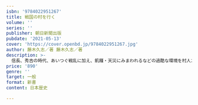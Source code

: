```yaml
---
isbn: '9784022951267'
title: 戦国の村を行く
volume: ''
series: ''
publisher: 朝日新聞出版
pubdate: '2021-05-13'
cover: 'https://cover.openbd.jp/9784022951267.jpg'
author: 藤木久志／著 藤木久志／著
description: >-
  信長、秀吉の時代、あいつぐ戦乱に加え、飢饉・天災にみまわれるなどの過酷な環境を村人たちはどう生き抜いたのか。落城後の城下で横行したのは苛烈きわまる「人の略奪」と「売買」だった。戦国の戦場には一般の雑兵たちのほか、「濫妨衆・濫妨人・狼藉人」といったゲリラ戦や略奪・売買のプロたちが大名軍に雇われ、戦場を闊歩していた。戦争の惨禍の焦点は身に迫る奴隷狩りにあったのだ。村の人々や領主はそれにどう対処したのか。戦国時代、悪党と戦い百姓が城をもった村や小田原攻めの豊臣軍からカネで平和を買った村などの存在が史料から浮かび上がる。したたかな生命維持装置（サヴァイヴァル・システム）としての村とは何か。戦国時代研究の第一人者による名著復活。
price: '890'
genre: ''
target: 一般
format: 新書
content: 日本歴史

---
```

